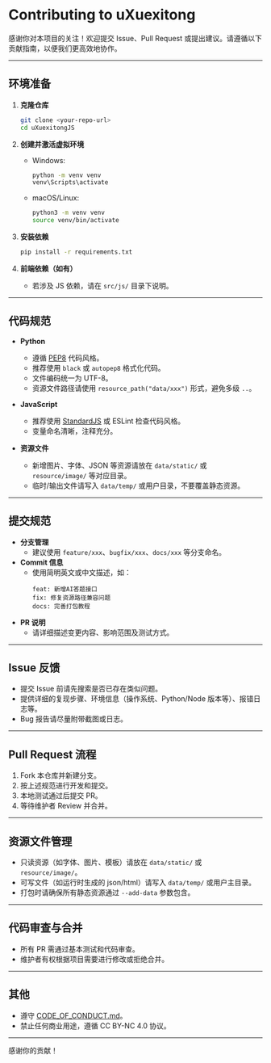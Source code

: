 # Contributing to uXuexitong

感谢你对本项目的关注！欢迎提交 Issue、Pull Request 或提出建议。请遵循以下贡献指南，以便我们更高效地协作。

---

## 环境准备

1. **克隆仓库**

   ```sh
   git clone <your-repo-url>
   cd uXuexitongJS
   ```
2. **创建并激活虚拟环境**

   - Windows:
     ```sh
     python -m venv venv
     venv\Scripts\activate
     ```
   - macOS/Linux:
     ```sh
     python3 -m venv venv
     source venv/bin/activate
     ```
3. **安装依赖**

   ```sh
   pip install -r requirements.txt
   ```
4. **前端依赖（如有）**

   - 若涉及 JS 依赖，请在 `src/js/` 目录下说明。

---

## 代码规范

- **Python**

  - 遵循 [PEP8](https://pep8.org/) 代码风格。
  - 推荐使用 `black` 或 `autopep8` 格式化代码。
  - 文件编码统一为 UTF-8。
  - 资源文件路径请使用 `resource_path("data/xxx")` 形式，避免多级 `..`。
- **JavaScript**

  - 推荐使用 [StandardJS](https://standardjs.com/) 或 ESLint 检查代码风格。
  - 变量命名清晰，注释充分。
- **资源文件**

  - 新增图片、字体、JSON 等资源请放在 `data/static/` 或 `resource/image/` 等对应目录。
  - 临时/输出文件请写入 `data/temp/` 或用户目录，不要覆盖静态资源。

---

## 提交规范

- **分支管理**
  - 建议使用 `feature/xxx`、`bugfix/xxx`、`docs/xxx` 等分支命名。
- **Commit 信息**
  - 使用简明英文或中文描述，如：
    ```
    feat: 新增AI答题接口
    fix: 修复资源路径兼容问题
    docs: 完善打包教程
    ```
- **PR 说明**
  - 请详细描述变更内容、影响范围及测试方式。

---

## Issue 反馈

- 提交 Issue 前请先搜索是否已存在类似问题。
- 提供详细的复现步骤、环境信息（操作系统、Python/Node 版本等）、报错日志等。
- Bug 报告请尽量附带截图或日志。

---

## Pull Request 流程

1. Fork 本仓库并新建分支。
2. 按上述规范进行开发和提交。
3. 本地测试通过后提交 PR。
4. 等待维护者 Review 并合并。

---

## 资源文件管理

- 只读资源（如字体、图片、模板）请放在 `data/static/` 或 `resource/image/`。
- 可写文件（如运行时生成的 json/html）请写入 `data/temp/` 或用户主目录。
- 打包时请确保所有静态资源通过 `--add-data` 参数包含。

---

## 代码审查与合并

- 所有 PR 需通过基本测试和代码审查。
- 维护者有权根据项目需要进行修改或拒绝合并。

---

## 其他

- 遵守 [CODE_OF_CONDUCT.md](CODE_OF_CONDUCT.md)。
- 禁止任何商业用途，遵循 CC BY-NC 4.0 协议。

---

感谢你的贡献！
